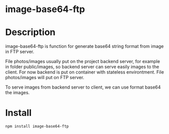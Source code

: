 # image-base64-ftp

Description
===========
image-base64-ftp is function for generate base64 string format from image in FTP server.

File photos/images usually put on the project backend server, for example in folder public/images, so backend server can serve easily  images to the client. For now backend is put on container with stateless environtment. File photos/images will put on FTP server.

To serve images from backend server to client, we can use format base64 the images.

Install
=======
`npm install image-base64-ftp `






